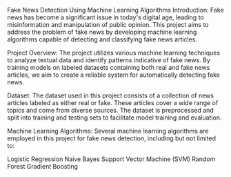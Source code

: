 Fake News Detection Using Machine Learning Algorithms
Introduction:
Fake news has become a significant issue in today's digital age, leading to misinformation and manipulation of public opinion. This project aims to address the problem of fake news by developing machine learning algorithms capable of detecting and classifying fake news articles.

Project Overview:
The project utilizes various machine learning techniques to analyze textual data and identify patterns indicative of fake news. By training models on labeled datasets containing both real and fake news articles, we aim to create a reliable system for automatically detecting fake news.

Dataset:
The dataset used in this project consists of a collection of news articles labeled as either real or fake. These articles cover a wide range of topics and come from diverse sources. The dataset is preprocessed and split into training and testing sets to facilitate model training and evaluation.

Machine Learning Algorithms:
Several machine learning algorithms are employed in this project for fake news detection, including but not limited to:

Logistic Regression
Naive Bayes
Support Vector Machine (SVM)
Random Forest
Gradient Boosting
